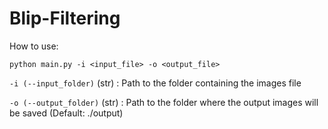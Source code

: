 # Blip-Filtering

How to use:

```
python main.py -i <input_file> -o <output_file>
```

`-i (--input_folder)` (str) : Path to the folder containing the images file

`-o (--output_folder)` (str) : Path to the folder where the output images will be saved (Default: ./output)
